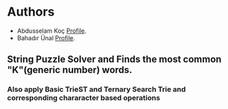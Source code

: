 # Authors
- Abdusselam Koç [Profile](https://github.com/betonn).
- Bahadır Ünal [Profile](https://github.com/ZeroToHero2).

## String Puzzle Solver and Finds the most common "K"(generic number) words. 

### Also apply Basic TrieST and Ternary Search Trie and corresponding chararacter based operations

